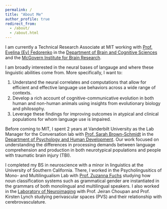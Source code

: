```yaml
---
permalink: /
title: "About Me"
author_profile: true
redirect_from: 
  - /about/
  - /about.html
---
```



I am currently a Technical Research Associate at MIT working with [Prof. Evelina (Ev) Fedorenko](https://evlab.mit.edu/) in the [Department of Brain and Cognitive Sciences](https://bcs.mit.edu/) and the [McGovern Institute for Brain Research](https://mcgovern.mit.edu/).

I am broadly interested in the neural bases of langauge and where these linguistic abilities come from. More specifically, I want to:

1. Understand the neural correlates and computations that allow for efficient and effective language use behaviors across a wide range of contexts.
2. Develop a rich account of cognitive-communicative evolution in both human and non-human animals using insights from evolutionary biology and philosophy.
3. Leverage these findings for improving outcomes in atypical and clinical populations for whom language use is impaired.

Before coming to MIT, I spent 2 years at Vanderbilt University as the Lab Manager for the Conversation lab with [Prof. Sarah Brown-Schmidt](https://www.sarahbrownschmidt.com/) in the [Department of Psychology and Human Development](https://peabody.vanderbilt.edu/academics/departments/psych/). Our work focused on understanding the differences in processing demands between language comprehension and production in both neurotypical populations and people with traumatic brain injury (TBI).

I completed my BS in neuroscience with a minor in linguistics at the University of Southern California. There, I worked in the Psycholingusitics of Mono- and Multilingualism Lab with [Prof. Zuzanna Fuchs](https://www.zuzannazfuchs.com/) studying how noun classification systems such as grammatical gender are instantiated in the grammars of both monolingual and multilingual speakers. I also worked in the [Laboratory of Neuroimaging](https://loni.usc.edu/) with Prof. Jeiran Choupan and Prof. Kirsten Lynch studying perivascular spaces (PVS) and their relationship with cerebrovasculature.
